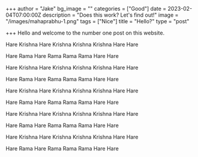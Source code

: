 +++
author = "Jake"
bg_image = ""
categories = ["Good"]
date = 2023-02-04T07:00:00Z
description = "Does this work? Let's find out!"
image = "/images/mahaprabhu-1.png"
tags = ["Nice"]
title = "Hello?"
type = "post"

+++
Hello and welcome to the number one post on this website.

Hare Krishna Hare Krishna Krishna Krishna Hare Hare

Hare Rama Hare Rama Rama Rama Hare Hare

Hare Krishna Hare Krishna Krishna Krishna Hare Hare

Hare Rama Hare Rama Rama Rama Hare Hare

Hare Krishna Hare Krishna Krishna Krishna Hare Hare

Hare Rama Hare Rama Rama Rama Hare Hare

Hare Krishna Hare Krishna Krishna Krishna Hare Hare

Hare Rama Hare Rama Rama Rama Hare Hare

Hare Krishna Hare Krishna Krishna Krishna Hare Hare

Hare Rama Hare Rama Rama Rama Hare Hare